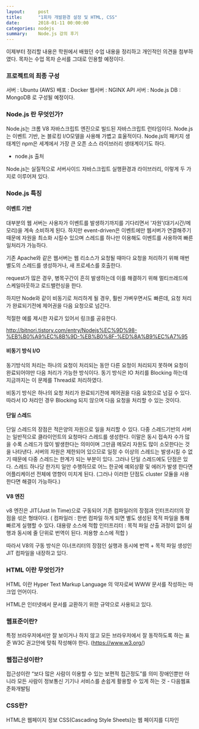 ```yaml
---
layout:     post
title:      "1회차 개발환경 설정 및 HTML, CSS"
date:       2018-01-11 00:00:00
categories: nodejs
summary:    Node.js 강의 후기
---
```


이제부터 정리할 내용은 학원에서 배웠던 수업 내용을 정리하고 개인적인 의견을 첨부하였다. 
목차는 수업 목차 순서를 그대로 인용할 예정이다.  

### 프로젝트의 최종 구성

서버 : Ubuntu (AWS)
배포 : Docker
웹서버 : NGINX
API 서버 : Node.js
DB : MongoDB
로 구성될 예정이다. 

### Node.js 란 무엇인가?

Node.js는 크롬 V8 자바스크립트 엔진으로 빌드된 자바스크립트 런타임이다.
Node.js는 이벤트 기반, 논 블로킹 I/O모델을 사용해 가볍고 효울적이다. 
Node.js의 패키지 생태계인 npm은 세계에서 가장 큰 오픈 소스 라이브러리 생태계이기도 하다.
- node.js 출처


Node.js는 실질적으로 서버사이드 자바스크립트 실행환경과 라이브러리, 이렇게 두 가지로 이루어져 있다. 

### Node.js 특징

#### 이벤트 기반

대부분의 웹 서버는 사용자가 이벤트를 발생하기까지를 기다리면서 '자원'(대기시간/메모리)을 계속 소비하게 된다. 하지만 event-driven은 이벤트에만 웹서버가 연결해주기 때문에 자원을 최소화 시킬수 있으며 스레드를 하나만 이용해도 이벤트를 사용하여 빠른 일처리가 가능하다. 

기존 Apache와 같은 웹서버는 웹 리소스가 요청될 때마다 요청을 처리하기 위해 매번 별도의 스레드를 생성하거나, 새 프로세스를 호출한다. 

request가 많은 경우, 병목구간이 흔히 발생하는데 이를 해결하기 위해 멀티쓰레드에 스케일아웃하고 로드밸런싱을 한다. 

하지만 Node와 같이 비동기로 처리하게 될 경우, 훨씬 가벼우면서도 빠른데, 요청 처리가 완료되기전에 제어권을 다음 요청으로 넘긴다. 

적절한 예를 제시한 자료가 있어서 링크를 공유한다. 

http://bitnori.tistory.com/entry/Nodejs%EC%9D%98-%EB%B0%A9%EC%8B%9D-%EB%B0%8F-%ED%8A%B9%EC%A7%95


#### 비동기 방식 I/O

동기방식의 처리는 하나의 요청이 처리되는 동안 다른 요청이 처리되지 못하며 요청이 완료되어야만 다음 처리가 가능한 방식이다. 동기 방식은 IO 처리를 Blocking 하는데 지금까지는 이 문제를 Thread로 처리하였다. 

비동기 방식은 하나의 요청 처리가 완료되기전에 제어권을 다음 요청으로 넘길 수 있다. 따라서 IO 처리인 경우 Blocking 되지 않으며 다음 요청을 처리할 수 있는 것이다. 

#### 단일 스레드

단일 스레드의 장점은 적은양의 자원으로 일을 처리할 수 있다. 
다중 스레드기반의 서버는 일반적으로 클라이언트의 요청마다 스레드를 생성한다. 이말은 동시 접속자 수가 많을 수록 스레드가 많이 발생한다는 의미이며 그만큼 메모리 자원도 많이 소모한다는 것을 나타낸다. 서버의 자원은 제한되어 있으므로 일정 수 이상의 스레드는 발생시킬 수 없기 때문에 다중 스레드는 한계가 되는 부분이 있다. 
그러나 단일 스레드에도 단점은 있다. 스레드 하나당 한가지 일만 수행하므로 어느 한곳에 예외상황 및 에러가 발생 한다면 어플리케이션 전체에 영향이 미치게 된다. (그러나 이러한 단점도 cluster 모듈을 사용한다면 해결이 가능하다.)

#### V8 엔진

v8 엔진은 JIT(Just In Time)으로 구동되어 기존 컴파일러의 장점과 인터프리터의 장점을 섞은 형태이다. 
( 
    컴파일러 : 한번 컴파일 하게 되면 별도 생성된 목적 파일을 통해 빠르게 실행할 수 있다. 대용량 소스에 적합
    인터프리터 : 목적 파일 산출 과정이 없이 실행과 동시에 줄 단위로 번역이 된다. 저용향 소스에 적합
)

따라서 V8의 구동 방식은 이너프리터의 장점인 실행과 동시에 번역 + 목적 파일 생성인 JIT 컴파일을 내장하고 있다. 

### HTML 이란 무엇인가?

HTML 이란 Hyper Text Markup Language 의 약자로써 WWW 문서를 작성하는 마크업 언어이다. 

HTML은 인터넷에서 문서를 교환하기 위한 규약으로 사용되고 있다. 

### 웹표준이란?

특정 브라우저에서만 잘 보이거나 하지 않고 모든 브라우저에서 잘 동작하도록 하는 표준
W3C 권고안에 맞춰 작성해야 한다. (https://www.w3.org/)

### 웹접근성이란?

접근성이란 “보다 많은 사람이 이용할 수 있는 보편적 접근정도”를 의미 장애인뿐만 아니라 모든 사람이 정보통신 기기나 서비스를 손쉽게 활용할 수 있게 하는 것 - 다음웹표준화개발팀 

### CSS란?

HTML은 웹페이지 정보
CSS(Cascading Style Sheets)는 웹 페이지를 디자인
